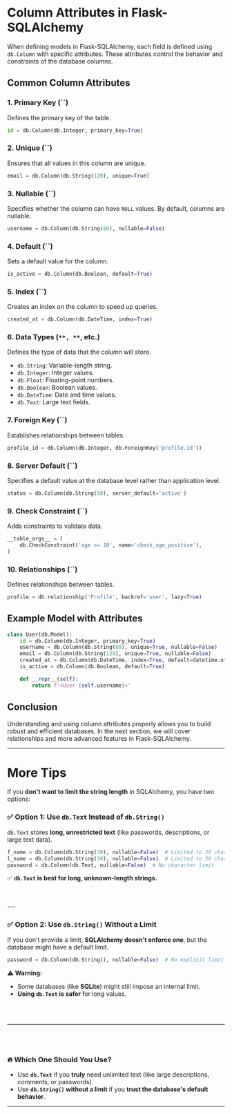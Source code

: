 # Column Attributes in Flask-SQLAlchemy

When defining models in Flask-SQLAlchemy, each field is defined using `db.Column` with specific attributes. These attributes control the behavior and constraints of the database columns.

## Common Column Attributes

### 1. **Primary Key (**``**)**

Defines the primary key of the table.

```python
id = db.Column(db.Integer, primary_key=True)
```

### 2. **Unique (**``**)**

Ensures that all values in this column are unique.

```python
email = db.Column(db.String(120), unique=True)
```

### 3. **Nullable (**``**)**

Specifies whether the column can have `NULL` values. By default, columns are nullable.

```python
username = db.Column(db.String(80), nullable=False)
```

### 4. **Default (**``**)**

Sets a default value for the column.

```python
is_active = db.Column(db.Boolean, default=True)
```

### 5. **Index (**``**)**

Creates an index on the column to speed up queries.

```python
created_at = db.Column(db.DateTime, index=True)
```

### 6. **Data Types (**``**, **``**, etc.)**

Defines the type of data that the column will store.

- `db.String`: Variable-length string.
- `db.Integer`: Integer values.
- `db.Float`: Floating-point numbers.
- `db.Boolean`: Boolean values.
- `db.DateTime`: Date and time values.
- `db.Text`: Large text fields.

### 7. **Foreign Key (**``**)**

Establishes relationships between tables.

```python
profile_id = db.Column(db.Integer, db.ForeignKey('profile.id'))
```

### 8. **Server Default (**``**)**

Specifies a default value at the database level rather than application level.

```python
status = db.Column(db.String(50), server_default='active')
```

### 9. **Check Constraint (**``**)**

Adds constraints to validate data.

```python
__table_args__ = (
    db.CheckConstraint('age >= 18', name='check_age_positive'),
)
```

### 10. **Relationships (**``**)**

Defines relationships between tables.

```python
profile = db.relationship('Profile', backref='user', lazy=True)
```

## Example Model with Attributes

```python
class User(db.Model):
    id = db.Column(db.Integer, primary_key=True)
    username = db.Column(db.String(80), unique=True, nullable=False)
    email = db.Column(db.String(120), unique=True, nullable=False)
    created_at = db.Column(db.DateTime, index=True, default=datetime.utcnow)
    is_active = db.Column(db.Boolean, default=True)

    def __repr__(self):
        return f'<User {self.username}>'
```

## Conclusion

Understanding and using column attributes properly allows you to build robust and efficient databases. In the next section, we will cover relationships and more advanced features in Flask-SQLAlchemy.



---


# More Tips 

If you **don't want to limit the string length** in SQLAlchemy, you have two options:

### **✅ Option 1: Use `db.Text` Instead of `db.String()`**
`db.Text` stores **long, unrestricted text** (like passwords, descriptions, or large text data).

```python
f_name = db.Column(db.String(30), nullable=False)  # Limited to 30 chars
l_name = db.Column(db.String(30), nullable=False)  # Limited to 30 chars
password = db.Column(db.Text, nullable=False)  # No character limit
```
✅ **`db.Text` is best for long, unknown-length strings.**

<br/>
<br/>
---

### **✅ Option 2: Use `db.String()` Without a Limit**
If you don't provide a limit, **SQLAlchemy doesn't enforce one**, but the database might have a default limit.

```python
password = db.Column(db.String(), nullable=False)  # No explicit limit
```
⚠️ **Warning:**  
- Some databases (like **SQLite**) might still impose an internal limit.  
- **Using `db.Text` is safer** for long values.

<br/>
<br/>

---
<br/>
<br/>

### **🔥 Which One Should You Use?**
- Use **`db.Text`** if you **truly** need unlimited text (like large descriptions, comments, or passwords).
- Use **`db.String()` without a limit** if you **trust the database's default behavior**.

---


